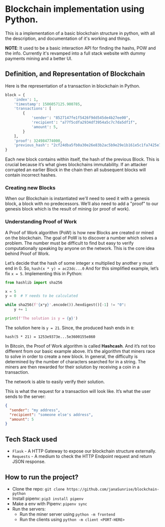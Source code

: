 # Blockchain implementation using Python.

This is a implementation of a basic blockchain structure in python, with all the description, and
documentation of it's working and things.

**NOTE**: It used to be a basic interaction API for finding the hashs, POW and the info. Currently
it's revamped into a full stack website with dummy payments mining and a better UI.

## Definition, and Representation of Blockchain

Here is the representation of a transaction in blockchain in Python.

```python
block = {
    'index': 1,
    'timestamp': 1506057125.900785,
    'transactions': [
        {
            'sender': "8527147fe1f5426f9dd545de4b27ee00",
            'recipient': "a77f5cdfa2934df3954a5c7c7da5df1f",
            'amount': 5,
        }
    ],
    'proof': 324984774000,
    'previous_hash': "2cf24dba5fb0a30e26e83b2ac5b9e29e1b161e5c1fa7425e73043362938b9824"
}
```

Each new block contains within itself, the hash of the previous Block. This is crucial because it’s what
gives blockchains immutability. If an attacker corrupted an earlier Block in the chain then all subsequent
blocks will contain incorrect hashes.

### Creating new Blocks

When our Blockchain is instantiated we'll need to seed it with a genesis block, a block with
no predecessors. We’ll also need to add a "proof" to our genesis block which is the result of
mining (or proof of work).

### Understanding Proof of Work

A Proof of Work algorithm (PoW) is how new Blocks are created or mined on the blockchain.
The goal of PoW is to discover a number which solves a problem. The number must be difficult to
find but easy to verify computationally speaking by anyone on the network.
This is the core idea behind Proof of Work.

Let’s decide that the hash of some integer x multiplied by another y must end in 0.
So, `hash(x * y) = ac23dc...0` And for this simplified example, let’s fix `x = 5`.
Implementing this in Python:

```python
from hashlib import sha256

x = 5
y = 0  # Y needs to be calculated

while sha256(f'{x*y}'.encode()).hexdigest()[-1] != "0":
    y += 1

print(f'The solution is y = {y}')
```

The solution here is `y = 21`. Since, the produced hash ends in `0`:

```
hash(5 * 21) = 1253e9373e...5e3600155e860
```

In Bitcoin, the Proof of Work algorithm is called **Hashcash**. And it’s not too different from our
basic example above. It’s the algorithm that miners race to solve in order to create a new block.
In general, the difficulty is determined by the number of characters searched for in a string.
The miners are then rewarded for their solution by receiving a coin in a transaction.

The network is able to easily verify their solution.

This is what the request for a transaction will look like. It’s what the user sends to the server:

```json
{
  "sender": "my address",
  "recipient": "someone else's address",
  "amount": 5
}
```

## Tech Stack used

- `Flask` - A HTTP Gateway to expose our blockchain structure externally.
- `Requests` - A medium to check the HTTP Endpoint request and return JSON response.

## How to run the project?

- Clone the repo: `git clone https://github.com/janaSunrise/blockchain-python`
- Install pipenv: `pip3 install pipenv`
- Make a env with Pipenv: `pipenv sync`
- Run the servers:
  - Run the miner server using `python -m frontend`
  - Run the clients using `python -m client <PORT-HERE>`

